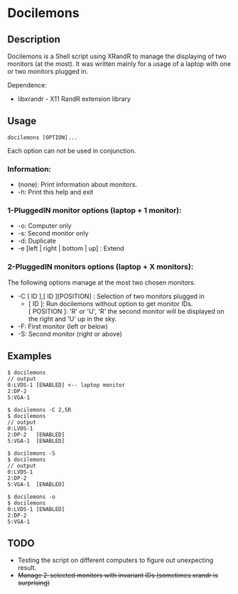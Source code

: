 Docilemons
===================

## Description
Docilemons is a Shell script using XRandR to manage the displaying of
two monitors (at the most). It was written mainly for a usage of a laptop
with one or two monitors plugged in.

Dependence:
* libxrandr - X11 RandR extension library

## Usage
``docilemons [OPTION]...``

Each option can not be used in conjunction.

### Information:
* (none):	Print information about monitors.
* -h:		Print this help and exit

### 1-PluggedIN monitor options (laptop + 1 monitor):
* -o:	Computer only
* -s:	Second monitor only
* -d:	Duplicate
* -e [left | right | bottom | up] : Extend

### 2-PluggedIN monitors options (laptop + X monitors):
The following options manage at the most two chosen monitors.

* -C [ ID ],[ ID ][POSITION] : Selection of two monitors plugged in
	- [ ID ]: Run docilemons without option to get monitor IDs.<br>
	[ POSITION ]: 'R' or 'U',
	'R' the second monitor will be displayed on the right and 'U' up in the sky.<br>
* -F:	First monitor (left or below)
* -S:	Second monitor (right or above)

## Examples
```
$ docilemons
// output
0:LVDS-1 [ENABLED] <-- laptop monitor
2:DP-2
5:VGA-1

$ docilemons -C 2,5R
$ docilemons
// output
0:LVDS-1
2:DP-2   [ENABLED]
5:VGA-1  [ENABLED]

$ docilemons -S
$ docilemons
// output
0:LVDS-1
2:DP-2
5:VGA-1  [ENABLED]

$ docilemons -o
$ docilemons
0:LVDS-1 [ENABLED]
2:DP-2
5:VGA-1

```

## TODO
* Testing the script on different computers to figure out unexpecting result.
* ~~Manage 2-selected monitors with invariant IDs (sometimes xrandr is surprising)~~
